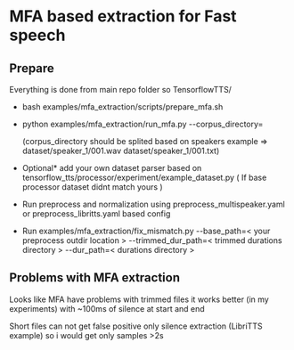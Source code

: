 # MFA based extraction for Fast speech

## Prepare
Everything is done from main repo folder so TensorflowTTS/

* bash examples/mfa_extraction/scripts/prepare_mfa.sh
* python examples/mfa_extraction/run_mfa.py --corpus_directory=<your dataset path>
   
   (corpus_directory should be splited based on speakers example => dataset/speaker_1/001.wav dataset/speaker_1/001.txt)
   
* Optional* add your own dataset parser based on tensorflow_tts/processor/experiment/example_dataset.py ( If base processor dataset didnt match yours )

* Run preprocess and normalization using preprocess_multispeaker.yaml or preprocess_libritts.yaml based config

* Run examples/mfa_extraction/fix_mismatch.py --base_path=< your preprocess outdir location > 
--trimmed_dur_path=< trimmed durations directory > --dur_path=< durations directory >


## Problems with MFA extraction
Looks like MFA have problems with trimmed files it works better (in my experiments) with ~100ms of silence at start and end

Short files can not get false positive only silence extraction (LibriTTS example) so i would get only samples >2s